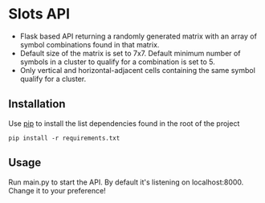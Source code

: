 # Slots API

* Flask based API returning a randomly generated matrix with an array of symbol combinations found in that matrix.
* Default size of the matrix is set to 7x7. Default minimum number of symbols in a cluster to qualify for a combination is set to 5.
* Only vertical and horizontal-adjacent cells containing the same symbol qualify for a cluster.

## Installation

Use [pip](https://pip.pypa.io/en/stable/) to install the list dependencies found in the root of the project
```
pip install -r requirements.txt
```

## Usage

Run main.py to start the API. By default it's listening on localhost:8000. Change it to your preference!
